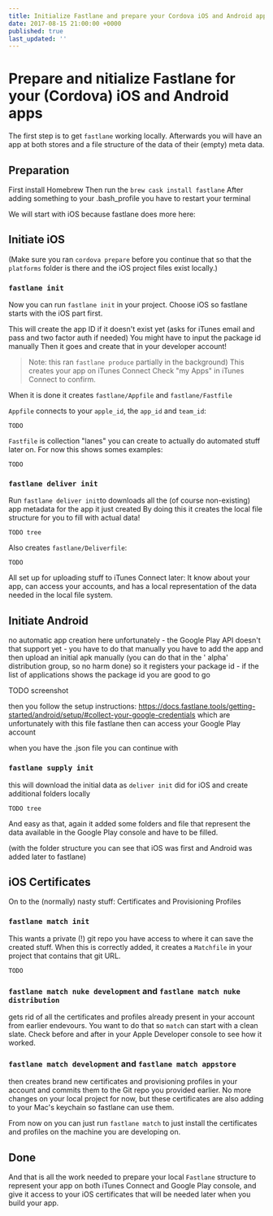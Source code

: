 ```yaml
---
title: Initialize Fastlane and prepare your Cordova iOS and Android apps
date: 2017-08-15 21:00:00 +0000
published: true
last_updated: ''
---
```

# Prepare and nitialize Fastlane for your (Cordova) iOS and Android apps

The first step is to get `fastlane` working locally. Afterwards you will have an app at both stores and a file structure of the data of their (empty) meta data.

## Preparation

First install Homebrew
Then run the `brew cask install fastlane`
After adding something to your .bash_profile you have to restart your terminal

We will start with iOS because fastlane does more here:

## Initiate iOS

(Make sure you ran `cordova prepare` before you continue that so that the `platforms` folder is there and the iOS project files exist locally.)

### `fastlane init`

Now you can run `fastlane init` in your project. Choose iOS so fastlane starts with the iOS part first.

This will create the app ID if it doesn't exist yet (asks for iTunes email and pass and two factor auth if needed)
You might have to input the package id manually
Then it goes and create that in your developer account!

> Note: this ran `fastlane produce` partially in the background)
This creates your app on iTunes Connect
Check "my Apps" in iTunes Connect to confirm.

When it is done it creates `fastlane/Appfile` and `fastlane/Fastfile`

`Appfile` connects to your `apple_id`, the `app_id` and `team_id`:
```
TODO
```
`Fastfile` is collection "lanes" you can create to actually do automated stuff later on. For now this shows somes examples:
```
TODO
```

### `fastlane deliver init`

Run `fastlane deliver init`to downloads all the (of course non-existing) app metadata for the app it just created
By doing this it creates the local file structure for you to fill with actual data!

```
TODO tree
```
Also creates `fastlane/Deliverfile`:
```
TODO
```

All set up for uploading stuff to iTunes Connect later: It know about your app, can access your accounts, and has a local representation of the data needed in the local file system.

## Initiate Android

no automatic app creation here unfortunately - the Google Play API doesn't that support yet - you have to do that manually
you have to add the app and then upload an initial apk manually (you can do that in the ' alpha'  distribution group, so no harm done) so it registers your package id - if the list of applications shows the package id you are good to go

TODO screenshot

then you follow the setup instructions:
https://docs.fastlane.tools/getting-started/android/setup/#collect-your-google-credentials which are unfortunately 
with this file fastlane then can access your Google Play account

when you have the .json file you can continue with

### `fastlane supply init`

this will download the initial data as `deliver init` did for iOS
and create additional folders locally

```
TODO tree
```

And easy as that, again it added some folders and file that represent the data available in the Google Play console and have to be filled.

(with the folder structure you can see that iOS was first and Android was added later to fastlane)

## iOS Certificates

On to the (normally) nasty stuff: Certificates and Provisioning Profiles

### `fastlane match init`

This wants a private (!) git repo you have access to where it can save the created stuff. When this is correctly added, it creates a `Matchfile` in your project that contains that git URL.

```
TODO
```

### `fastlane match nuke development` and `fastlane match nuke distribution`

gets rid of all the certificates and profiles already present in your account from earlier endevours. You want to do that so `match` can start with a clean slate. Check before and after in your Apple Developer console to see how it worked.

### `fastlane match development` and `fastlane match appstore`

then creates brand new certificates and provisioning profiles in your account and commits them to the Git repo you provided earlier. No more changes on your local project for now, but these certificates are also adding to your Mac's keychain so fastlane can use them.

From now on you can just run `fastlane match` to just install the certificates and profiles on the machine you are developing on.

## Done

And that is all the work needed to prepare your local `Fastlane` structure to represent your app on both iTunes Connect and Google Play console, and give it access to your iOS certificates that will be needed later when you build your app.